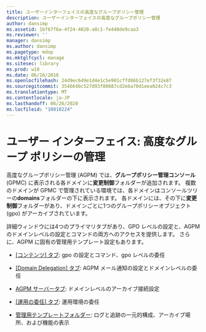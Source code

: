 ```yaml
---
title: ユーザーインターフェイスの高度なグループポリシー管理
description: ユーザーインターフェイスの高度なグループポリシー管理
author: dansimp
ms.assetid: 1bf67f6a-4f24-4020-a8c1-fe440de9caa3
ms.reviewer: ''
manager: dansimp
ms.author: dansimp
ms.pagetype: mdop
ms.mktglfcycl: manage
ms.sitesec: library
ms.prod: w10
ms.date: 06/16/2016
ms.openlocfilehash: 24d9ec649e1d4e1c5e901cffd86b127ef3f32e87
ms.sourcegitcommit: 354664bc527d93f80687cd2eba70d1eea024c7c3
ms.translationtype: MT
ms.contentlocale: ja-JP
ms.lasthandoff: 06/26/2020
ms.locfileid: "10818224"
---
```

# ユーザー インターフェイス: 高度なグループ ポリシーの管理


高度なグループポリシー管理 (AGPM) では、**グループポリシー管理コンソール**(GPMC) に表示される各ドメインに**変更制御**フォルダーが追加されます。 複数のドメインが GPMC で管理されている環境では、各ドメインはコンソールツリーの**domains**フォルダーの下に表示されます。 各ドメインには、その下に**変更制御**フォルダーがあり、ドメインごとに1つのグループポリシーオブジェクト (gpo) がアーカイブされています。

詳細ウィンドウには4つのプライマリタブがあり、GPO レベルの設定と、AGPM のドメインレベルの設定とコマンドの両方へのアクセスを提供します。 さらに、AGPM に固有の管理用テンプレート設定もあります。

-   [[コンテンツ] タブ](contents-tab-agpm40.md): gpo の設定とコマンド、gpo レベルの委任

-   [[Domain Delegation] タブ](domain-delegation-tab-agpm40.md): AGPM メール通知の設定とドメインレベルの委任

-   [AGPM サーバータブ](agpm-server-tab-agpm40.md): ドメインレベルのアーカイブ接続設定

-   [[運用の委任] タブ](production-delegation-tab-agpm40.md): 運用環境の委任

-   [管理用テンプレートフォルダー](administrative-templates-folder-agpm40.md): ログと追跡の一元的構成、アーカイブ場所、および機能の表示

 

 





